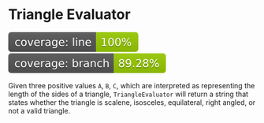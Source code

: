 # Triangle Evaluator
[![Line Coverage Status](./tests/coverage-badge-line.svg)](https://github.com/danpetitt/open-cover-badge-generator-action/)
[![Branch Coverage Status](./tests/coverage-badge-branch.svg)](https://github.com/danpetitt/open-cover-badge-generator-action/)

Given three positive values `A`, `B`, `C`, which are interpreted as representing the length of the sides of a triangle, `TriangleEvaluator` will return 
 a string that states whether the triangle is scalene, isosceles, equilateral, right angled, or not a valid triangle. 
